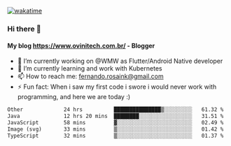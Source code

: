 [![wakatime](https://wakatime.com/badge/user/d5892087-17e6-46ab-8384-91a71a9b88d8.svg)](https://wakatime.com/@d5892087-17e6-46ab-8384-91a71a9b88d8)
### Hi there 👋

#### My blog https://www.ovinitech.com.br/ - Blogger

- 🔭 I’m currently working on @WMW as Flutter/Android Native developer
- 🌱 I’m currently learning and work with Kubernetes
- 📫 How to reach me: fernando.rosaink@gmail.com 
- ⚡ Fun fact: When i saw my first code i swore i would never work with programming, and here we are today :)

<!--START_SECTION:waka-->

```txt
Other             24 hrs          ███████████████▒░░░░░░░░░   61.32 %
Java              12 hrs 20 mins  ████████░░░░░░░░░░░░░░░░░   31.51 %
JavaScript        58 mins         ▓░░░░░░░░░░░░░░░░░░░░░░░░   02.49 %
Image (svg)       33 mins         ▒░░░░░░░░░░░░░░░░░░░░░░░░   01.42 %
TypeScript        32 mins         ▒░░░░░░░░░░░░░░░░░░░░░░░░   01.37 %
```

<!--END_SECTION:waka-->
